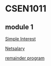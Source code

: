# CSEN1011
## module 1
[Simple Interest](simpleinteresr.c)

[Netsalary](netsalary.c)

[remainder program](Remainderprogram.c)


